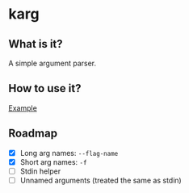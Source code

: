 # karg

## What is it?

A simple argument parser.

## How to use it?

[Example](https://github.com/Alexamakans/bin/main/src/test_karg/main.c)

## Roadmap

- [x] Long arg names: `--flag-name`
- [x] Short arg names: `-f`
- [ ] Stdin helper
- [ ] Unnamed arguments (treated the same as stdin)
